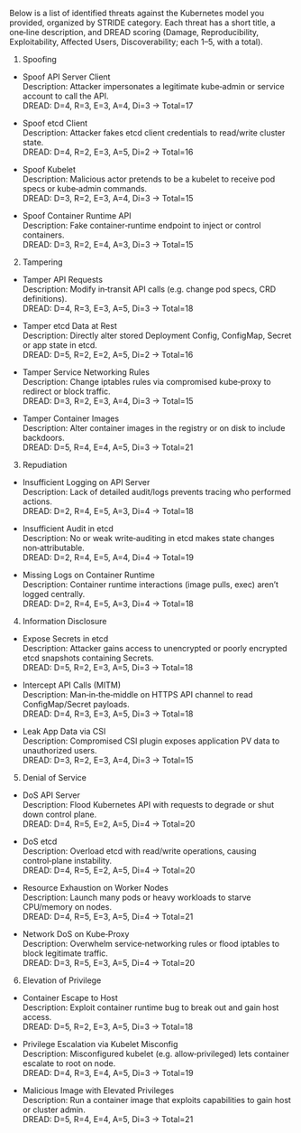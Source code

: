 Below is a list of identified threats against the Kubernetes model you provided, organized by STRIDE category. Each threat has a short title, a one‑line description, and DREAD scoring (Damage, Reproducibility, Exploitability, Affected Users, Discoverability; each 1–5, with a total).

1. Spoofing
- Spoof API Server Client  
  Description: Attacker impersonates a legitimate kube‑admin or service account to call the API.  
  DREAD: D=4, R=3, E=3, A=4, Di=3 → Total=17

- Spoof etcd Client  
  Description: Attacker fakes etcd client credentials to read/write cluster state.  
  DREAD: D=4, R=2, E=3, A=5, Di=2 → Total=16

- Spoof Kubelet  
  Description: Malicious actor pretends to be a kubelet to receive pod specs or kube‑admin commands.  
  DREAD: D=3, R=2, E=3, A=4, Di=3 → Total=15

- Spoof Container Runtime API  
  Description: Fake container‑runtime endpoint to inject or control containers.  
  DREAD: D=3, R=2, E=4, A=3, Di=3 → Total=15

2. Tampering
- Tamper API Requests  
  Description: Modify in‑transit API calls (e.g. change pod specs, CRD definitions).  
  DREAD: D=4, R=3, E=3, A=5, Di=3 → Total=18

- Tamper etcd Data at Rest  
  Description: Directly alter stored Deployment Config, ConfigMap, Secret or app state in etcd.  
  DREAD: D=5, R=2, E=2, A=5, Di=2 → Total=16

- Tamper Service Networking Rules  
  Description: Change iptables rules via compromised kube‑proxy to redirect or block traffic.  
  DREAD: D=3, R=2, E=3, A=4, Di=3 → Total=15

- Tamper Container Images  
  Description: Alter container images in the registry or on disk to include backdoors.  
  DREAD: D=5, R=4, E=4, A=5, Di=3 → Total=21

3. Repudiation
- Insufficient Logging on API Server  
  Description: Lack of detailed audit/logs prevents tracing who performed actions.  
  DREAD: D=2, R=4, E=5, A=3, Di=4 → Total=18

- Insufficient Audit in etcd  
  Description: No or weak write‑auditing in etcd makes state changes non‑attributable.  
  DREAD: D=2, R=4, E=5, A=4, Di=4 → Total=19

- Missing Logs on Container Runtime  
  Description: Container runtime interactions (image pulls, exec) aren’t logged centrally.  
  DREAD: D=2, R=4, E=5, A=3, Di=4 → Total=18

4. Information Disclosure
- Expose Secrets in etcd  
  Description: Attacker gains access to unencrypted or poorly encrypted etcd snapshots containing Secrets.  
  DREAD: D=5, R=2, E=3, A=5, Di=3 → Total=18

- Intercept API Calls (MITM)  
  Description: Man‑in‑the‑middle on HTTPS API channel to read ConfigMap/Secret payloads.  
  DREAD: D=4, R=3, E=3, A=5, Di=3 → Total=18

- Leak App Data via CSI  
  Description: Compromised CSI plugin exposes application PV data to unauthorized users.  
  DREAD: D=3, R=2, E=3, A=4, Di=3 → Total=15

5. Denial of Service
- DoS API Server  
  Description: Flood Kubernetes API with requests to degrade or shut down control plane.  
  DREAD: D=4, R=5, E=2, A=5, Di=4 → Total=20

- DoS etcd  
  Description: Overload etcd with read/write operations, causing control‑plane instability.  
  DREAD: D=4, R=5, E=2, A=5, Di=4 → Total=20

- Resource Exhaustion on Worker Nodes  
  Description: Launch many pods or heavy workloads to starve CPU/memory on nodes.  
  DREAD: D=4, R=5, E=3, A=5, Di=4 → Total=21

- Network DoS on Kube‑Proxy  
  Description: Overwhelm service‑networking rules or flood iptables to block legitimate traffic.  
  DREAD: D=3, R=5, E=3, A=5, Di=4 → Total=20

6. Elevation of Privilege
- Container Escape to Host  
  Description: Exploit container runtime bug to break out and gain host access.  
  DREAD: D=5, R=2, E=3, A=5, Di=3 → Total=18

- Privilege Escalation via Kubelet Misconfig  
  Description: Misconfigured kubelet (e.g. allow‑privileged) lets container escalate to root on node.  
  DREAD: D=4, R=3, E=4, A=5, Di=3 → Total=19

- Malicious Image with Elevated Privileges  
  Description: Run a container image that exploits capabilities to gain host or cluster admin.  
  DREAD: D=5, R=4, E=4, A=5, Di=3 → Total=21